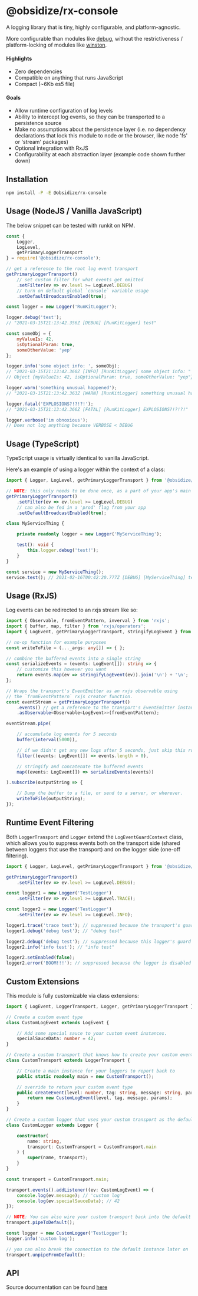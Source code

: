 # @obsidize/rx-console

A logging library that is tiny, highly configurable, and platform-agnostic.

More configurable than modules like [debug](https://www.npmjs.com/package/debug),
without the restrictiveness / platform-locking of modules like [winston](https://www.npmjs.com/package/winston).

#### Highlights

- Zero dependencies
- Compatible on anything that runs JavaScript
- Compact (~6Kb es5 file)

#### Goals

- Allow runtime configuration of log levels
- Ability to intercept log events, so they can be transported to a persistence source
- Make no assumptions about the persistence layer (i.e. no dependency declarations that lock this module to node or the browser, like node 'fs' or 'stream' packages)
- Optional integration with RxJS
- Configurability at each abstraction layer (example code shown further down)

## Installation

```bash
npm install -P -E @obsidize/rx-console
```

## Usage (NodeJS / Vanilla JavaScript)

The below snippet can be tested with runkit on NPM.

```javascript
const {
	Logger, 
	LogLevel, 
	getPrimaryLoggerTransport
} = require('@obsidize/rx-console');

// get a reference to the root log event transport
getPrimaryLoggerTransport()
	// set custom filter for what events get emitted
	.setFilter(ev => ev.level >= LogLevel.DEBUG)
	// turn on default global `console` variable usage
	.setDefaultBroadcastEnabled(true);

const logger = new Logger('RunKitLogger');

logger.debug('test');
// "2021-03-15T21:13:42.356Z [DEBUG] [RunKitLogger] test"

const someObj = { 
	myValueIs: 42, 
	isOptionalParam: true, 
	someOtherValue: 'yep' 
};

logger.info('some object info: ', someObj);
// "2021-03-15T21:13:42.360Z [INFO] [RunKitLogger] some object info: "
// Object {myValueIs: 42, isOptionalParam: true, someOtherValue: "yep"}

logger.warn('something unusual happened');
// "2021-03-15T21:13:42.363Z [WARN] [RunKitLogger] something unusual happened

logger.fatal('EXPLOSIONS?!?!?!');
// "2021-03-15T21:13:42.366Z [FATAL] [RunKitLogger] EXPLOSIONS?!?!?!"

logger.verbose('im obnoxious');
// Does not log anything because VERBOSE < DEBUG
```

## Usage (TypeScript)

TypeScript usage is virtually identical to vanilla JavaScript.

Here's an example of using a logger within the context of a class:

```typescript
import { Logger, LogLevel, getPrimaryLoggerTransport } from '@obsidize/rx-console';

// NOTE: this only needs to be done once, as a part of your app's main setup routine
getPrimaryLoggerTransport()
	.setFilter(ev => ev.level >= LogLevel.DEBUG)
	// can also be fed in a 'prod' flag from your app
	.setDefaultBroadcastEnabled(true);

class MyServiceThing {

	private readonly logger = new Logger('MyServiceThing');

	test(): void {
		this.logger.debug('test!');
	}
}

const service = new MyServiceThing();
service.test(); // 2021-02-16T00:42:20.777Z [DEBUG] [MyServiceThing] test!
```

## Usage (RxJS)

Log events can be redirected to an rxjs stream like so:

```typescript
import { Observable, fromEventPattern, inverval } from 'rxjs';
import { buffer, map, filter } from 'rxjs/operators';
import { LogEvent, getPrimaryLoggerTransport, stringifyLogEvent } from '@obsidize/rx-console';

// no-op function for example purposes
const writeToFile = (..._args: any[]) => { };

// combine the buffered events into a single string
const serializeEvents = (events: LogEvent[]): string => {
	// customize this however you want
	return events.map(ev => stringifyLogEvent(ev)).join('\n') + '\n';
};

// Wraps the transport's EventEmitter as an rxjs observable using 
// the `fromEventPattern` rxjs creator function.
const eventStream = getPrimaryLoggerTransport()
	.events() // get a reference to the transport's EventEmitter instance
	.asObservable<Observable<LogEvent>>(fromEventPattern);

eventStream.pipe(

	// accumulate log events for 5 seconds
	buffer(interval(5000)),

	// if we didn't get any new logs after 5 seconds, just skip this round
	filter((events: LogEvent[]) => events.length > 0),

	// stringify and concatenate the buffered events
	map((events: LogEvent[]) => serializeEvents(events))

).subscribe(outputString => {

	// Dump the buffer to a file, or send to a server, or wherever.
	writeToFile(outputString);
});
```

## Runtime Event Filtering

Both `LoggerTransport` and `Logger` extend the `LogEventGuardContext` class,
which allows you to suppress events both on the transport side 
(shared between loggers that use the transport) and on the logger side (one-off filtering).

```typescript
import { Logger, LogLevel, getPrimaryLoggerTransport } from '@obsidize/rx-console';

getPrimaryLoggerTransport()
	.setFilter(ev => ev.level >= LogLevel.DEBUG);

const logger1 = new Logger('TestLogger')
	.setFilter(ev => ev.level >= LogLevel.TRACE);

const logger2 = new Logger('TestLogger')
	.setFilter(ev => ev.level >= LogLevel.INFO);

logger1.trace('trace test'); // suppressed because the transport's guard caught it
logger1.debug('debug test'); // "debug test"

logger2.debug('debug test'); // suppressed because this logger's guard caught it
logger2.info('info test'); // "info test"

logger2.setEnabled(false);
logger2.error('BOOM!!!'); // suppressed because the logger is disabled
```

## Custom Extensions

This module is fully customizable via class extensions:

```typescript
import { LogEvent, LoggerTransport, Logger, getPrimaryLoggerTransport } from '@obsidize/rx-console';

// Create a custom event type
class CustomLogEvent extends LogEvent {

	// Add some special sauce to your custom event instances.
	specialSauceData: number = 42;
}

// Create a custom transport that knows how to create your custom event type
class CustomTransport extends LoggerTransport {

	// Create a main instance for your loggers to report back to
	public static readonly main = new CustomTransport();

	// override to return your custom event type
	public createEvent(level: number, tag: string, message: string, params: any[]): CustomLogEvent {
		return new CustomLogEvent(level, tag, message, params);
	}
}

// Create a custom logger that uses your custom transport as the default
class CustomLogger extends Logger {

	constructor(
		name: string,
		transport: CustomTransport = CustomTransport.main
	) {
		super(name, transport);
	}
}

const transport = CustomTransport.main;

transport.events().addListener((ev: CustomLogEvent) => {
	console.log(ev.message); // 'custom log'
	console.log(ev.specialSauceData); // 42
});

// NOTE: You can also wire your custom transport back into the default instance
transport.pipeToDefault();

const logger = new CustomLogger('TestLogger');
logger.info('custom log');

// you can also break the connection to the default instance later on
transport.unpipeFromDefault();
```

## API

Source documentation can be found [here](https://jospete.github.io/obsidize-rx-console/)